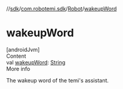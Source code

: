 //[sdk](../../../index.md)/[com.robotemi.sdk](../index.md)/[Robot](index.md)/[wakeupWord](wakeup-word.md)



# wakeupWord  
[androidJvm]  
Content  
val [wakeupWord](wakeup-word.md): [String](https://kotlinlang.org/api/latest/jvm/stdlib/kotlin/-string/index.html)  
More info  


The wakeup word of the temi's assistant.

  



